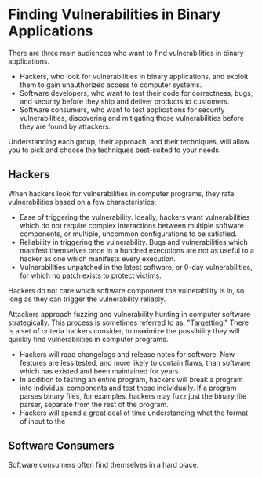 

# Finding Vulnerabilities in Binary Applications

There are three main audiences who want to find vulnerabilities in binary applications.

  * Hackers, who look for vulnerabilities in binary applications, and exploit them to gain unauthorized access to computer systems.
  * Software developers, who want to test their code for correctness, bugs, and security before they ship and deliver products to customers.
  * Software consumers, who want to test applications for security vulnerabilities, discovering and mitigating those vulnerabilities before they are found by attackers.

Understanding each group, their approach, and their techniques, will allow you to pick and choose the techniques best-suited to your needs.

## Hackers

When hackers look for vulnerabilities in computer programs, they rate vulnerabilities based on a few characteristics:

  * Ease of triggering the vulnerability. Ideally, hackers want vulnerabilities which do not require complex interactions between multiple software components, or multiple, uncommon configurations to be satisfied.
  * Reliability in triggering the vulnerability. Bugs and vulnerabilities which manifest themselves once in a hundred executions are not as useful to a hacker as one which manifests every execution.
  * Vulnerabilities unpatched in the latest software, or 0-day vulnerabilities, for which no patch exists to protect victims.

Hackers do not care which software component the vulnerability is in, so long as they can trigger the vulnerability reliably.

Attackers approach fuzzing and vulnerability hunting in computer software strategically. This process is sometimes referred to as, "Targetting." There is a set of criteria hackers consider, to maximize the possibility they will quickly find vulnerabilities in computer programs.

  - Hackers will read changelogs and release notes for software. New features are less tested, and more likely to contain flaws, than software which has existed and been maintained for years.
  - In addition to testing an entire program, hackers will break a program into individual components and test those individually. If a program parses binary files, for examples, hackers may fuzz just the binary file parser, separate from the rest of the program.
  - Hackers will spend a great deal of time understanding what the format of input to the 

## Software Consumers

Software consumers often find themselves in a hard place. 
